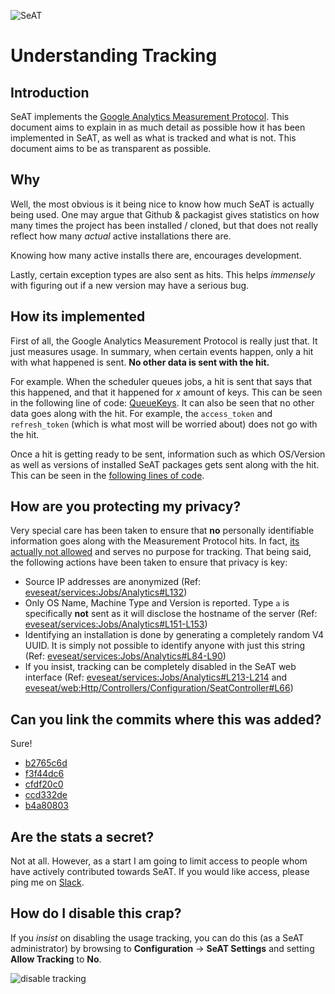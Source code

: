 ![SeAT](https://i.imgur.com/aPPOxSK.png)

# Understanding Tracking

## Introduction
SeAT implements the [Google Analytics Measurement Protocol].
This document aims to explain in as much detail as possible how it has been implemented in SeAT, as well as what is tracked and what is not.
This document aims to be as transparent as possible.

## Why
Well, the most obvious is it being nice to know how much SeAT is actually being used.
One may argue that Github & packagist gives statistics on how many times the project has been installed / cloned, but that does not really
reflect how many *actual* active installations there are.

Knowing how many active installs there are, encourages development.

Lastly, certain exception types are also sent as hits. This helps *immensely* with figuring out if a new version may have a serious bug.

## How its implemented
First of all, the Google Analytics Measurement Protocol is really just that. It just measures usage. In summary, when certain events happen,
only a hit with what happened is sent. **No other data is sent with the hit.**

For example. When the scheduler queues jobs, a hit is sent that says that this happened, and that it happened for *x* amount of keys.
This can be seen in the following line of code: [QueueKeys].
It can also be seen that no other data goes along with the hit. For example, the `access_token` and `refresh_token`
(which is what most will be worried about) does not go with the hit.

Once a hit is getting ready to be sent, information such as which OS/Version as well as versions of installed SeAT packages gets sent along with the hit.
This can be seen in the [following lines of code].

## How are you protecting my privacy?
Very special care has been taken to ensure that **no** personally identifiable information goes along with the Measurement Protocol hits.
In fact, [its actually not allowed] and serves no purpose for tracking.
That being said, the following actions have been taken to ensure that privacy is key:

- Source IP addresses are anonymized (Ref: [eveseat/services:Jobs/Analytics#L132])
- Only OS Name, Machine Type and Version is reported. Type `a` is specifically **not** sent as it will disclose the hostname of the server (Ref: [eveseat/services:Jobs/Analytics#L151-L153])
- Identifying an installation is done by generating a completely random V4 UUID. It is simply not possible to identify anyone with just this string (Ref: [eveseat/services:Jobs/Analytics#L84-L90])
- If you insist, tracking can be completely disabled in the SeAT web interface (Ref: [eveseat/services:Jobs/Analytics#L213-L214] and [eveseat/web:Http/Controllers/Configuration/SeatController#L66])

## Can you link the commits where this was added?
Sure!

- [b2765c6d]
- [f3f44dc6]
- [cfdf20c0]
- [ccd332de]
- [b4a80803]

## Are the stats a secret?
Not at all. However, as a start I am going to limit access to people whom have actively contributed towards SeAT.
If you would like access, please ping me on [Slack].

## How do I disable this crap?
If you *insist* on disabling the usage tracking, you can do this (as a SeAT administrator) by browsing to **Configuration** -> **SeAT Settings** and
setting **Allow Tracking** to **No**.

![disable tracking](https://i.imgur.com/SfU3ytq.png)

[Google Analytics Measurement Protocol]: https://developers.google.com/analytics/devguides/collection/protocol/v1/
[following lines of code]: https://github.com/eveseat/services/blob/master/src/Jobs/Analytics.php#L119-L156
[its actually not allowed]: https://developers.google.com/analytics/devguides/collection/protocol/v1/parameters#uid
[eveseat/services:Jobs/Analytics#L132]: https://github.com/eveseat/services/blob/master/src/Jobs/Analytics.php#L132
[b2765c6d]: https://github.com/eveseat/services/commit/b2765c6d72f2e4069bc7f4c758f6a30c3872529b
[f3f44dc6]: https://github.com/eveseat/console/commit/f3f44dc6e84e73f06dd34872fc157949586ed764
[cfdf20c0]: https://github.com/eveseat/eveapi/commit/cfdf20c0a271fbaa44ce17cd172d6be541265f53
[ccd332de]: https://github.com/eveseat/web/commit/ccd332dee18a93dd6041f6f1f989c214faf4e05d
[b4a80803]: https://github.com/eveseat/services/commit/b4a80803a4ab00fa72c68d5774c02a61b243fdbc
[Slack]: ../about/contact.md#contact
[QueueKeys]: https://github.com/eveseat/console/blob/master/src/Commands/Eve/QueueKeys.php#L96-L103
[eveseat/services:Jobs/Analytics#L213-L214]: https://github.com/eveseat/services/blob/master/src/Jobs/Analytics.php#L213-L214
[eveseat/web:Http/Controllers/Configuration/SeatController#L66]: https://github.com/eveseat/web/blob/master/src/Http/Controllers/Configuration/SeatController.php#L66
[eveseat/services:Jobs/Analytics#L151-L153]: https://github.com/eveseat/services/blob/master/src/Jobs/Analytics.php#L151-L153
[eveseat/services:Jobs/Analytics#L84-L90]: https://github.com/eveseat/services/blob/master/src/Jobs/Analytics.php#L84-L90